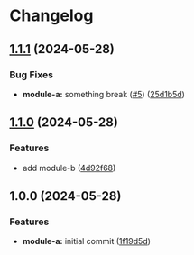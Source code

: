# Changelog

## [1.1.1](https://github.com/synthe102/tf-automation-sample/compare/v1.1.0...v1.1.1) (2024-05-28)


### Bug Fixes

* **module-a:** something break ([#5](https://github.com/synthe102/tf-automation-sample/issues/5)) ([25d1b5d](https://github.com/synthe102/tf-automation-sample/commit/25d1b5d287552fdb033e050ef48992be218db62e))

## [1.1.0](https://github.com/synthe102/tf-automation-sample/compare/v1.0.0...v1.1.0) (2024-05-28)


### Features

* add module-b ([4d92f68](https://github.com/synthe102/tf-automation-sample/commit/4d92f68369c7a23dbe9ef63d6f6d9716dd076b3b))

## 1.0.0 (2024-05-28)


### Features

* **module-a:** initial commit ([1f19d5d](https://github.com/synthe102/tf-automation-sample/commit/1f19d5d53df2142222faa529b78a1bb7f92eb8fc))
